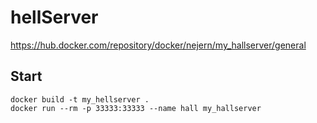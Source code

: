 # hellServer

https://hub.docker.com/repository/docker/nejern/my_hallserver/general

## Start

```
docker build -t my_hellserver .
docker run --rm -p 33333:33333 --name hall my_hallserver
```
